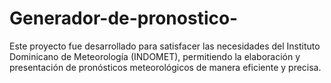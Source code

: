 # Generador-de-pronostico-
Este proyecto fue desarrollado para satisfacer las necesidades del Instituto Dominicano de Meteorología (INDOMET), permitiendo la elaboración y presentación de pronósticos meteorológicos de manera eficiente y precisa.
